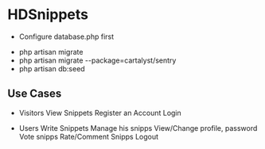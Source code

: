 # HDSnippets

- Configure database.php first

* php artisan migrate
* php artisan migrate --package=cartalyst/sentry
* php artisan db:seed

## Use Cases

- Visitors
	View Snippets
	Register an Account
	Login

- Users
	Write Snippets
	Manage his snipps
	View/Change profile, password
	Vote snipps
	Rate/Comment Snipps
	Logout



